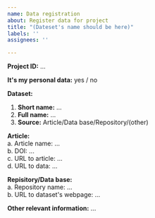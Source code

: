 ```yaml
---
name: Data registration
about: Register data for project
title: "(Dateset's name should be here)"
labels: ''
assignees: ''

---
```


<!-- 
1) The name of the issue must be the name of your dataset
2) Fill in the information in the form where applicable. E.g., if your data has no associated article, write "–".
-->


**Project ID:** ...

**It's my personal data:** yes / no

<!-- If it's your personal data, you should fill the name of it only. -->

**Dataset:**

1) **Short name:** ...
2) **Full name:** ...
3) **Source:** Article/Data base/Repository/(other)

**Article:**  
a. Article name: ...  
b. DOI: ...  
c. URL to article: ...  
d. URL to data: ...  

**Repisitory/Data base:**  
a. Repository name:  ...  
b. URL to dataset's webpage: ... 
    
**Other relevant information:** ...  
